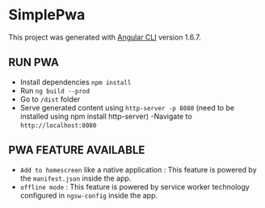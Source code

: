 # SimplePwa

This project was generated with [Angular CLI](https://github.com/angular/angular-cli) version 1.6.7.

## RUN PWA

- Install dependencies `npm install`
- Run `ng build --prod` 
- Go to `/dist` folder
- Serve generated content using `http-server -p 8080` (need to be installed using npm install http-server) 
 -Navigate to `http://localhost:8080`

## PWA FEATURE AVAILABLE

- `Add to homescreen` like a native application : 
This feature is powered by the `manifest.json` inside the app.
- `offline mode` : 
This feature is powered by service worker technology configured in `ngsw-config` inside the app.
